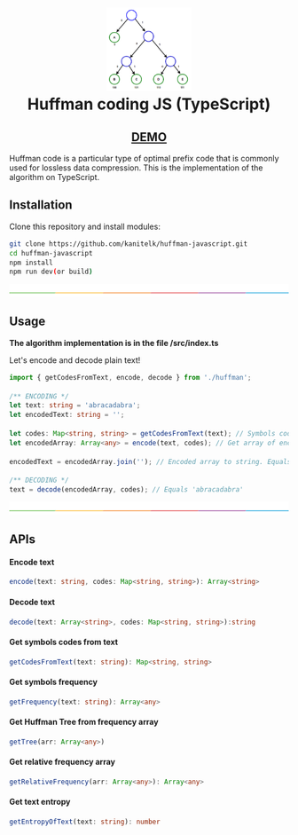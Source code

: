 <h1 align="center"><img height="150" src="./docs/logo.png" /><br>Huffman coding JS (TypeScript)</h1>
<h2 align="center">
  <a href="https://kelreel.github.io/huffman-javascript/">DEMO</a>
</h2>

Huffman code is a particular type of optimal prefix code that is commonly used for lossless data compression. This is the implementation of the algorithm on TypeScript.
  
## Installation

Clone this repository and install modules:

```bash
git clone https://github.com/kanitelk/huffman-javascript.git
cd huffman-javascript
npm install
npm run dev(or build)
```

![](./docs/split.png)

## Usage

<b>The algorithm implementation is in the file /src/index.ts</b>

Let's encode and decode plain text!

```typescript
import { getCodesFromText, encode, decode } from './huffman';

/** ENCODING */
let text: string = 'abracadabra'; 
let encodedText: string = '';

let codes: Map<string, string> = getCodesFromText(text); // Symbols codes
let encodedArray: Array<any> = encode(text, codes); // Get array of encoded symbols

encodedText = encodedArray.join(''); // Encoded array to string. Equals 0101100...

/** DECODING */
text = decode(encodedArray, codes); // Equals 'abracadabra'

```

![](./docs/split.png)

## APIs

#### Encode text
```typescript
encode(text: string, codes: Map<string, string>): Array<string>
```

#### Decode text
```typescript
decode(text: Array<string>, codes: Map<string, string>):string
```

#### Get symbols codes from text
```typescript
getCodesFromText(text: string): Map<string, string>
```

#### Get symbols frequency
```typescript
getFrequency(text: string): Array<any>
```

#### Get Huffman Tree from frequency array
```typescript
getTree(arr: Array<any>)
```

#### Get relative frequency array
```typescript
getRelativeFrequency(arr: Array<any>): Array<any>
```

#### Get text entropy
```typescript
getEntropyOfText(text: string): number
```

